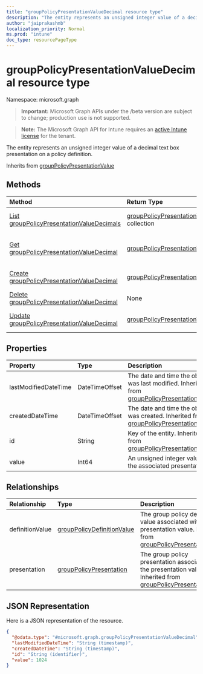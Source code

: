 ```yaml
---
title: "groupPolicyPresentationValueDecimal resource type"
description: "The entity represents an unsigned integer value of a decimal text box presentation on a policy definition."
author: "jaiprakashmb"
localization_priority: Normal
ms.prod: "intune"
doc_type: resourcePageType
---
```


# groupPolicyPresentationValueDecimal resource type

Namespace: microsoft.graph

> **Important:** Microsoft Graph APIs under the /beta version are subject to change; production use is not supported.

> **Note:** The Microsoft Graph API for Intune requires an [active Intune license](https://go.microsoft.com/fwlink/?linkid=839381) for the tenant.

The entity represents an unsigned integer value of a decimal text box presentation on a policy definition.


Inherits from [groupPolicyPresentationValue](../resources/intune-grouppolicy-grouppolicypresentationvalue.md)

## Methods
|Method|Return Type|Description|
|:---|:---|:---|
|[List groupPolicyPresentationValueDecimals](../api/intune-grouppolicy-grouppolicypresentationvaluedecimal-list.md)|[groupPolicyPresentationValueDecimal](../resources/intune-grouppolicy-grouppolicypresentationvaluedecimal.md) collection|List properties and relationships of the [groupPolicyPresentationValueDecimal](../resources/intune-grouppolicy-grouppolicypresentationvaluedecimal.md) objects.|
|[Get groupPolicyPresentationValueDecimal](../api/intune-grouppolicy-grouppolicypresentationvaluedecimal-get.md)|[groupPolicyPresentationValueDecimal](../resources/intune-grouppolicy-grouppolicypresentationvaluedecimal.md)|Read properties and relationships of the [groupPolicyPresentationValueDecimal](../resources/intune-grouppolicy-grouppolicypresentationvaluedecimal.md) object.|
|[Create groupPolicyPresentationValueDecimal](../api/intune-grouppolicy-grouppolicypresentationvaluedecimal-create.md)|[groupPolicyPresentationValueDecimal](../resources/intune-grouppolicy-grouppolicypresentationvaluedecimal.md)|Create a new [groupPolicyPresentationValueDecimal](../resources/intune-grouppolicy-grouppolicypresentationvaluedecimal.md) object.|
|[Delete groupPolicyPresentationValueDecimal](../api/intune-grouppolicy-grouppolicypresentationvaluedecimal-delete.md)|None|Deletes a [groupPolicyPresentationValueDecimal](../resources/intune-grouppolicy-grouppolicypresentationvaluedecimal.md).|
|[Update groupPolicyPresentationValueDecimal](../api/intune-grouppolicy-grouppolicypresentationvaluedecimal-update.md)|[groupPolicyPresentationValueDecimal](../resources/intune-grouppolicy-grouppolicypresentationvaluedecimal.md)|Update the properties of a [groupPolicyPresentationValueDecimal](../resources/intune-grouppolicy-grouppolicypresentationvaluedecimal.md) object.|

## Properties
|Property|Type|Description|
|:---|:---|:---|
|lastModifiedDateTime|DateTimeOffset|The date and time the object was last modified. Inherited from [groupPolicyPresentationValue](../resources/intune-grouppolicy-grouppolicypresentationvalue.md)|
|createdDateTime|DateTimeOffset|The date and time the object was created. Inherited from [groupPolicyPresentationValue](../resources/intune-grouppolicy-grouppolicypresentationvalue.md)|
|id|String|Key of the entity. Inherited from [groupPolicyPresentationValue](../resources/intune-grouppolicy-grouppolicypresentationvalue.md)|
|value|Int64|An unsigned integer value for the associated presentation.|

## Relationships
|Relationship|Type|Description|
|:---|:---|:---|
|definitionValue|[groupPolicyDefinitionValue](../resources/intune-grouppolicy-grouppolicydefinitionvalue.md)|The group policy definition value associated with the presentation value. Inherited from [groupPolicyPresentationValue](../resources/intune-grouppolicy-grouppolicypresentationvalue.md)|
|presentation|[groupPolicyPresentation](../resources/intune-grouppolicy-grouppolicypresentation.md)|The group policy presentation associated with the presentation value. Inherited from [groupPolicyPresentationValue](../resources/intune-grouppolicy-grouppolicypresentationvalue.md)|

## JSON Representation
Here is a JSON representation of the resource.
<!-- {
  "blockType": "resource",
  "keyProperty": "id",
  "@odata.type": "microsoft.graph.groupPolicyPresentationValueDecimal"
}
-->
``` json
{
  "@odata.type": "#microsoft.graph.groupPolicyPresentationValueDecimal",
  "lastModifiedDateTime": "String (timestamp)",
  "createdDateTime": "String (timestamp)",
  "id": "String (identifier)",
  "value": 1024
}
```
